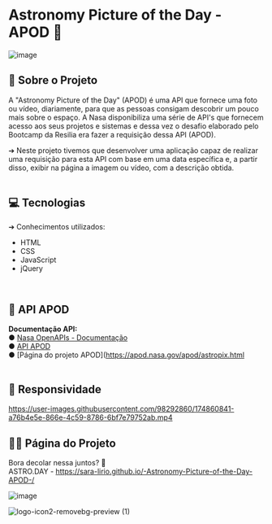 #  Astronomy Picture of the Day - APOD 🚀               


![image](https://user-images.githubusercontent.com/98292860/174854374-87ea28c0-036e-43ac-8eb2-07403a7d0d39.png)

## 💬 Sobre o Projeto
A "Astronomy Picture of the Day" (APOD) é uma API que fornece uma foto ou
vídeo, diariamente, para que as pessoas consigam descobrir um pouco mais sobre o
espaço. A Nasa disponibiliza uma série de API's que fornecem acesso aos seus projetos e
sistemas e dessa vez o desafio elaborado pelo Bootcamp da Resilia era fazer a requisição dessa API (APOD).

➔ Neste projeto tivemos que desenvolver uma aplicação capaz de realizar uma
requisição para esta API com base em uma data específica e, a partir disso, exibir
na página a imagem ou vídeo, com a descrição obtida.</br></br>

## 💻 Tecnologias
➔ Conhecimentos utilizados: <ul>
  <li>HTML</li>  
  <li>CSS</li>  
  <li>JavaScript </li> 
  <li>jQuery </li> 
</ul>
</br>

## 🚀 API APOD 
<strong>Documentação API:</strong></br>
● [Nasa OpenAPIs - Documentação](https://api.nasa.gov/)</br>
● [API APOD](https://api.nasa.gov/planetary/apod)</br>
● [Página do projeto APOD](https://apod.nasa.gov/apod/astropix.html </br></br>

## 📱 Responsividade
https://user-images.githubusercontent.com/98292860/174860841-a76b4e5e-866e-4c59-8786-6bf7e79752ab.mp4

## 👨‍🚀 Página do Projeto
Bora decolar nessa juntos? 🚀 </br>
ASTRO.DAY - https://sara-lirio.github.io/-Astronomy-Picture-of-the-Day-APOD-/


![image](https://user-images.githubusercontent.com/98292860/174854520-835ae859-86e1-4f51-9ec4-72fdb509e5da.png)

![logo-icon2-removebg-preview (1)](https://user-images.githubusercontent.com/98292860/174860031-a8000684-a0be-4d20-825c-7e64b73ea130.png)<br/>
